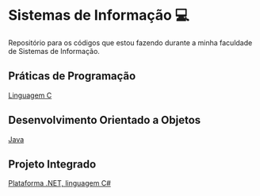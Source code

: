 # Sistemas de Informação 💻
Repositório para os códigos que estou fazendo durante a minha faculdade de Sistemas de Informação.

## Práticas de Programação
[Linguagem C](dev-c++)

## Desenvolvimento Orientado a Objetos
[Java](netbeans-projects)

## Projeto Integrado
[Plataforma .NET, linguagem C#](visual-studio)
